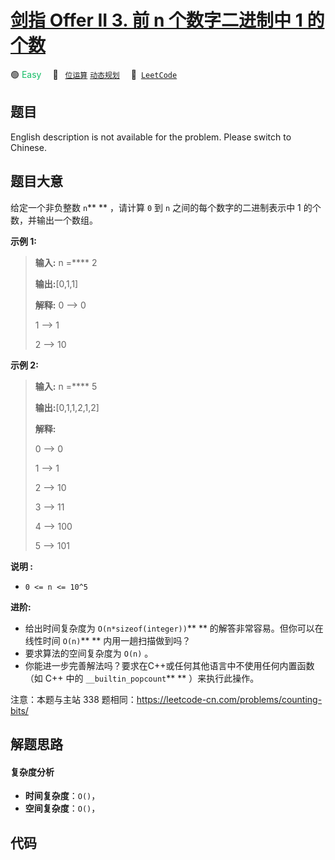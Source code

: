 # [剑指 Offer II 3. 前 n 个数字二进制中 1 的个数](https://leetcode.cn/problems/w3tCBm)

🟢 <font color=#15bd66>Easy</font>&emsp; 🔖&ensp; [`位运算`](/leetcode/outline/tag/bit-manipulation.md) [`动态规划`](/leetcode/outline/tag/dynamic-programming.md)&emsp; 🔗&ensp;[`LeetCode`](https://leetcode.cn/problems/w3tCBm)

## 题目

English description is not available for the problem. Please switch to
Chinese.


## 题目大意

给定一个非负整数 `n`** ** ，请计算 `0` 到 `n` 之间的每个数字的二进制表示中 1 的个数，并输出一个数组。



**示例 1:**

> 
> 
> 
> 
> 
> **输入:** n =**** 2
> 
> **输出:**[0,1,1]
> 
> **解释:** 0 --> 0
> 
> 1 --> 1
> 
> 2 --> 10
> 
> 

**示例  2:**

> 
> 
> 
> 
> 
> **输入:** n =**** 5
> 
> **输出:**[0,1,1,2,1,2]
> 
> **解释:**
> 
> 0 --> 0
> 
> 1 --> 1
> 
> 2 --> 10
> 
> 3 --> 11
> 
> 4 --> 100
> 
> 5 --> 101
> 
> 



**说明 :**

  * `0 <= n <= 10^5`



**进阶:**

  * 给出时间复杂度为 `O(n*sizeof(integer))`** ** 的解答非常容易。但你可以在线性时间 `O(n)`** ** 内用一趟扫描做到吗？
  * 要求算法的空间复杂度为 `O(n)` 。
  * 你能进一步完善解法吗？要求在C++或任何其他语言中不使用任何内置函数（如 C++ 中的 `__builtin_popcount`** ** ）来执行此操作。



注意：本题与主站 338 题相同：<https://leetcode-cn.com/problems/counting-bits/>


## 解题思路

#### 复杂度分析

- **时间复杂度**：`O()`，
- **空间复杂度**：`O()`，

## 代码

```javascript

```